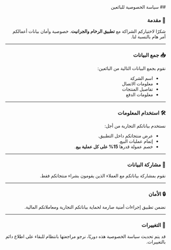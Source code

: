 <div dir="rtl" lang="ar">
## سياسة الخصوصية للبائعين

### 📌 مقدمة
شكرًا لاختياركم الشراكة مع **تطبيق الرخام والجرانيت**. خصوصية وأمان بيانات أعمالكم أمر هام بالنسبة لنا.

---

### 📥 جمع البيانات
نقوم بجمع البيانات التالية من البائعين:

- اسم الشركة
- معلومات الاتصال
- تفاصيل المنتجات
- معلومات الدفع

---

### 🛠️ استخدام المعلومات
نستخدم بياناتكم التجارية من أجل:

- عرض منتجاتكم داخل التطبيق.
- إتمام عمليات البيع.
- خصم عمولة قدرها **15% على كل عملية بيع**.

---

### 🔄 مشاركة البيانات
نقوم بمشاركة بياناتكم مع العملاء الذين يقومون بشراء منتجاتكم فقط.

---

### 🔒 الأمان
نضمن تطبيق إجراءات أمنية صارمة لحماية بياناتكم التجارية ومعاملاتكم المالية.

---

### 🔔 التغييرات
قد يتم تحديث سياسة الخصوصية هذه دوريًا، نرجو مراجعتها بانتظام للبقاء على اطلاع دائم بالتغييرات.

</div>
